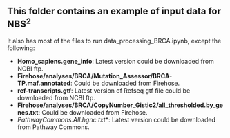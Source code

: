 ## This folder contains an example of input data for NBS<sup>2</sup>
It also has most of the files to run data_processing_BRCA.ipynb, except the following:
- **Homo_sapiens.gene_info**: Latest version could be downloaded from NCBI ftp.
- **Firehose/analyses/BRCA/Mutation_Assessor/BRCA-TP.maf.annotated**: Could be downloaded from Firehose.
- **ref-transcripts.gtf**: Latest version of Refseq gtf file could be downloaded from NCBI ftp.
- **Firehose/analyses/BRCA/CopyNumber_Gistic2/all_thresholded.by_genes.txt**: Could be downloaded from Firehose.
- **PathwayCommons*.All.hgnc.txt**: Latest version could be downloaded from Pathway Commons.
